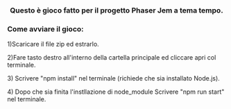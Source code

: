 <h3 align="center">Questo è gioco fatto per il progetto Phaser Jem a tema tempo.</h3>

<h3 align="left">Come avviare il gioco:</h3>
<p align="left"> 1)Scaricare il file zip ed estrarlo.
  <p align="left"> 2)Fare tasto destro all'interno della cartella principale ed cliccare apri col terminale.
    <p align="left"> 3) Scrivere "npm install" nel terminale (richiede che sia installato Node.js).
      <p align="left"> 4) Dopo che sia finita l'instllazione di node_module Scrivere "npm run start" nel terminale.
</p>
